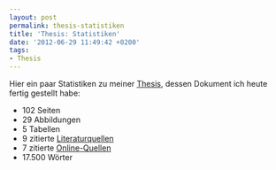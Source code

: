 ```yaml
---
layout: post
permalink: thesis-statistiken
title: 'Thesis: Statistiken'
date: '2012-06-29 11:49:42 +0200'
tags:
- Thesis
---
```

<p>Hier ein paar Statistiken zu meiner <a href="{{ '/thesis-abstract' | prepend: site.baseurl | prepend: site.url }}">Thesis</a>, dessen Dokument ich heute fertig gestellt habe:</p>
<ul>
<li>102 Seiten</li>
<li>29 Abbildungen</li>
<li>5 Tabellen</li>
<li>9 zitierte <a href="{{ '/thesis-quellen' | prepend: site.baseurl | prepend: site.url }}">Literaturquellen</a></li>
<li>7 zitierte <a href="{{ '/thesis-quellen' | prepend: site.baseurl | prepend: site.url }}">Online-Quellen</a></li>
<li>17.500 Wörter</li>
</ul>
